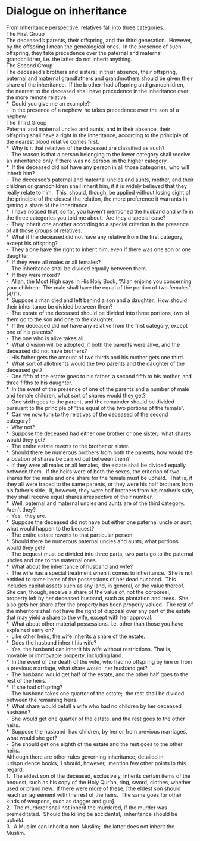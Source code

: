 Dialogue on inheritance
=======================

From inheritance perspective, relatives fall into three categories.  
 The First Group  
 The deceased’s parents, their offspring, and the third generation. 
However, by the offspring I mean the genealogical ones.  In the presence
of such offspring, they take precedence over the paternal and maternal
grandchildren, i.e. the latter do not inherit anything.      
 The Second Group  
 The deceased’s brothers and sisters; in their absence, their offspring,
paternal and maternal grandfathers and grandmothers should be given
their share of the inheritance.  If the brother  had offspring and
grandchildren, the nearest to the deceased shall have precedence in the
inheritance over the more remote relative.  
 \*  Could you give me an example?  
 -  In the presence of a nephew, he takes precedence over the son of a
nephew.  
 The Third Group  
 Paternal and maternal uncles and aunts, and in their absence, their
offspring shall have a right in the inheritance, according to the
principle of the nearest blood relative comes first.  
 \*  Why is it that relatives of the deceased are classified as such?  
 -  The reason is that a person belonging to the lower category shall
receive an inheritance only if there was no person  in the higher
category.  
 \*  If the deceased did not have any person in all those categories,
who will inherit him?  
 -  The deceased’s paternal and maternal uncles and aunts, mother, and
their children or grandchildren shall inherit him, if it is widely
believed that they really relate to him.  This, should, though, be
applied without losing sight of the principle of the closest the
relation, the more preference it warrants in getting a share of the
inheritance.  
 \*  I have noticed that, so far, you haven’t mentioned the husband and
wife in the three categories you told me about.  Are they a special
case?  
 -  They inherit one another according to a special criterion in the
presence of all those groups of relatives.  
 \*  What if the deceased did not have any relative from the first
category, except his offspring?    
 -  They alone have the right to inherit him, even if there was one son
or one daughter.  
 \*  If they were all males or all females?  
 -  The inheritance shall be divided equally between them.  
 \*  If they were mixed?  
 -  Allah, the Most High says in His Holy Book, “Allah enjoins you
concerning your children:  The male shall have the equal of the portion
of two females”.  (4/11).  
 \*  Suppose a man died and left behind a son and a daughter.  How
should their inheritance be divided between them?  
 -  The estate of the deceased should be divided into three portions,
two of them go to the son and one to the daughter.  
 \*  If the deceased did not have any relative from the first category,
except one of his parents?  
 -  The one who is alive takes all.  
 \*  What division will be adopted, if both the parents were alive, and
the deceased did not have brothers?  
 -  His father gets the amount of two thirds and his mother gets one
third.  
 \*  What sort of allotments would the two parents and the daughter of
the deceased get?  
 -  One fifth of the estate goes to his father, a second fifth to his
mother, and three fifths to his daughter.  
 \*  In the event of the presence of one of the parents and a number of
male and female children, what sort of shares would they get?  
 -  One sixth goes to the parent, and the remainder should be divided
pursuant to the principle of “the equal of the two portions of the
female”.  
 \*  Can we now turn to the relatives of the deceased of the second
category?  
 -  Why not?  
 \*  Suppose the deceased had either one brother or one sister;  what
shares would they get?  
 -  The entire estate reverts to the brother or sister.  
 \*  Should there be numerous brothers from both the parents, how would
the allocation of shares be carried out between them?  
 -  If they were all males or all females,  the estate shall be divided
equally between them.  If the heirs were of both the sexes, the
criterion of two shares for the male and one share for the female must
be upheld.  That is, if they all were traced to the same parents, or
they were his half brothers from his father’s side.  If, however, they
were half brothers from his mother’s side, they shall receive equal
shares irrespective of their number.  
 \*  Well, paternal and maternal uncles and aunts are of the third
category.  Aren’t they?  
 -  Yes,  they are.  
 \*  Suppose the deceased did not have but either one paternal uncle or
aunt, what would happen to the bequest?  
 -  The entire estate reverts to that particular person.  
 \*  Should there be numerous paternal uncles and aunts, what portions
would they get?  
 -  The bequest must be divided into three parts, two parts go to the
paternal uncles and one to the maternal ones.  
 \*  What about the inheritance of husband and wife?  
 -  The wife has a special treatment when it comes to inheritance.  She
is not entitled to some items of the possessions of her dead husband. 
This includes capital assets such as any land, in general, or the value
thereof.  
 She can, though, receive a share of the value of, not the corporeal, 
property left by her deceased husband, such as plantation and trees. 
She also gets her share after the property has been properly valued. 
The rest of the inheritors shall not have the right of disposal over any
part of the estate that may yield a share to the wife, except with her
approval.  
 \*  What about other material possessions, i.e. other than those you
have explained early on?  
 -  Like other heirs, the wife inherits a share of the estate.  
 \*  Does the husband inherit his wife?  
 -  Yes, the husband can inherit his wife without restrictions. That
is,  movable or immovable property, including land.  
 \*  In the event of the death of the wife, who had no offspring by him
or from a previous marriage, what share would  her husband get?  
 -  The husband would get half of the estate, and the other half goes to
the rest of the heirs.  
 \*  If she had offspring?  
 -  The husband takes one quarter of the estate;  the rest shall be
divided between the remaining heirs.  
 \*  What share would befall a wife who had no children by her deceased
husband?  
 -  She would get one quarter of the estate, and the rest goes to the
other heirs.  
 \*  Suppose the husband  had children, by her or from previous
marriages, what would she get?  
 -  She should get one eighth of the estate and the rest goes to the
other heirs.  
 Although there are other rules governing inheritance, detailed in
jurisprudence books,  I should, however,  mention few other points in
this regard:  
 1.  The eldest son of the deceased, exclusively, inherits certain items
of the bequest, such as his copy of the Holy Qur’an, ring, sword,
clothes, whether used or brand new.  If there were more of these, [the
eldest son should reach an agreement with the rest of the heirs.  The
same goes for other kinds of weapons, such as dagger and gun].  
 2.  The murderer shall not inherit the murdered, if the murder was
premeditated.  Should the killing be accidental,  inheritance should be
upheld.  
 3.  A Muslim can inherit a non-Muslim;  the latter does not inherit the
Muslim.


